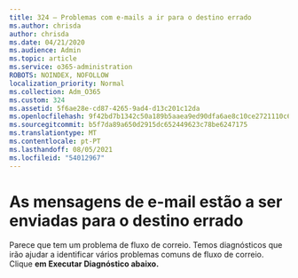 ```yaml
---
title: 324 – Problemas com e-mails a ir para o destino errado
ms.author: chrisda
author: chrisda
ms.date: 04/21/2020
ms.audience: Admin
ms.topic: article
ms.service: o365-administration
ROBOTS: NOINDEX, NOFOLLOW
localization_priority: Normal
ms.collection: Adm_O365
ms.custom: 324
ms.assetid: 5f6ae28e-cd87-4265-9ad4-d13c201c12da
ms.openlocfilehash: 9f42bd7b1342c50a189b5aaea9ed90dfa6ae8c10ce2721110c69d636de0f6181
ms.sourcegitcommit: b5f7da89a650d2915dc652449623c78be6247175
ms.translationtype: MT
ms.contentlocale: pt-PT
ms.lasthandoff: 08/05/2021
ms.locfileid: "54012967"
---
```

# <a name="email-messages-are-going-to-the-wrong-destination"></a>As mensagens de e-mail estão a ser enviadas para o destino errado

Parece que tem um problema de fluxo de correio. Temos diagnósticos que irão ajudar a identificar vários problemas comuns de fluxo de correio. Clique **em Executar Diagnóstico abaixo.**
